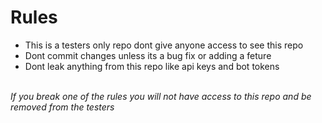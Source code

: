 # Rules

* This is a testers only repo dont give anyone access to see this repo
* Dont commit changes unless its a bug fix or adding a feture
* Dont leak anything from this repo like api keys and bot tokens

<br> *If you break one of the rules you will not have access to this repo and be removed from the testers*
